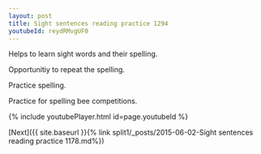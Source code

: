 ```yaml
---
layout: post
title: Sight sentences reading practice 1294
youtubeId: reydRMvgUF0
---
```

 
 
Helps to learn sight words and their spelling.

Opportunitiy to repeat the spelling. 

Practice spelling. 
 
Practice for spelling bee competitions. 
 
{% include youtubePlayer.html id=page.youtubeId %}
 
 

[Next]({{ site.baseurl }}{% link  split1/_posts/2015-06-02-Sight sentences reading practice 1178.md%})
 
